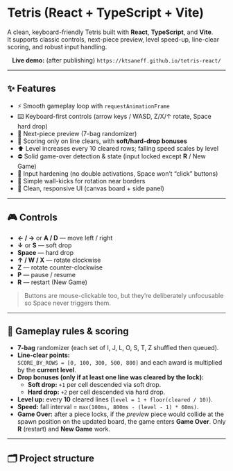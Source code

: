 # Tetris (React + TypeScript + Vite)

A clean, keyboard-friendly Tetris built with **React**, **TypeScript**, and **Vite**.  
It supports classic controls, next-piece preview, level speed-up, line-clear scoring, and robust input handling.

<div align="center">
  
**Live demo:** (after publishing) `https://ktsaneff.github.io/tetris-react/`

</div>

---

## ✨ Features

- ⚡️ Smooth gameplay loop with `requestAnimationFrame`
- ⌨️ Keyboard-first controls (arrow keys / WASD, Z/X/↑ rotate, Space hard drop)
- 🔮 Next-piece preview (7-bag randomizer)
- 🧮 Scoring only on line clears, with **soft/hard-drop bonuses**
- ⬆️ Level increases every 10 cleared rows; falling speed scales by level
- ⛔️ Solid game-over detection & state (input locked except **R** / New Game)
- 🧊 Input hardening (no double activations, Space won’t “click” buttons)
- 🧱 Simple wall-kicks for rotation near borders
- 🧹 Clean, responsive UI (canvas board + side panel)

---

## 🎮 Controls

- **← / →** or **A / D** — move left / right  
- **↓** or **S** — soft drop  
- **Space** — hard drop  
- **↑ / W / X** — rotate clockwise  
- **Z** — rotate counter-clockwise  
- **P** — pause / resume  
- **R** — restart (New Game)

> Buttons are mouse-clickable too, but they’re deliberately unfocusable so Space never triggers them.

---

## 🧠 Gameplay rules & scoring

- **7-bag** randomizer (each set of I, J, L, O, S, T, Z shuffled then queued).
- **Line-clear points:**  
  `SCORE_BY_ROWS = [0, 100, 300, 500, 800]` and each award is multiplied by the **current level**.
- **Drop bonuses (only if at least one line was cleared by the lock):**
  - **Soft drop:** `+1` per cell descended via soft drop.
  - **Hard drop:** `+2` per cell descended via hard drop.
- **Level up:** every **10** cleared lines (`level = 1 + floor(cleared / 10)`).
- **Speed:** fall interval = `max(100ms, 800ms - (level - 1) * 60ms)`.
- **Game Over:** after a piece locks, if the *preview* piece would collide at the spawn position on the updated board, the game enters **Game Over**. Only **R** (restart) and **New Game** work.

---

## 🗂️ Project structure

